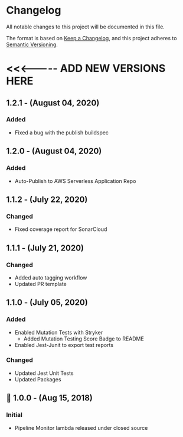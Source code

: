 # Changelog
All notable changes to this project will be documented in this file.

The format is based on [Keep a Changelog](https://keepachangelog.com/en/1.0.0/),
and this project adheres to [Semantic Versioning](https://semver.org/).


# <<<----- ADD NEW VERSIONS HERE

## 1.2.1 - (August 04, 2020)
### Added
- Fixed a bug with the publish buildspec

## 1.2.0 - (August 04, 2020)
### Added
- Auto-Publish to AWS Serverless Application Repo

## 1.1.2 - (July 22, 2020)
### Changed
- Fixed coverage report for SonarCloud

## 1.1.1 - (July 21, 2020)
### Changed
- Added auto tagging workflow
- Updated PR template

## 1.1.0 - (July 05, 2020)
### Added
- Enabled Mutation Tests with Stryker
    - Added Mutation Testing Score Badge to README
- Enabled Jest-Junit to export test reports
### Changed
- Updated Jest Unit Tests
- Updated Packages

## 🚀 1.0.0 - (Aug 15, 2018)
### Initial
- Pipeline Monitor lambda released under closed source